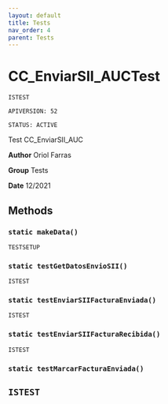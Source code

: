 ```yaml
---
layout: default
title: Tests
nav_order: 4
parent: Tests
---
```


# CC_EnviarSII_AUCTest

`ISTEST`

`APIVERSION: 52`

`STATUS: ACTIVE`

Test CC_EnviarSII_AUC

**Author** Oriol Farras

**Group** Tests

**Date** 12/2021

## Methods

### `static makeData()`

`TESTSETUP`

### `static testGetDatosEnvioSII()`

`ISTEST`

### `static testEnviarSIIFacturaEnviada()`

`ISTEST`

### `static testEnviarSIIFacturaRecibida()`

`ISTEST`

### `static testMarcarFacturaEnviada()`

## `ISTEST`
